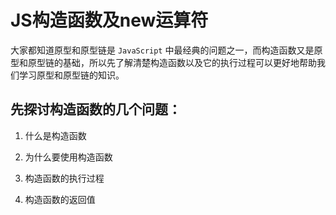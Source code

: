 <Pv :id="4"/>

# JS构造函数及new运算符
大家都知道原型和原型链是 ```JavaScript``` 中最经典的问题之一，而构造函数又是原型和原型链的基础，所以先了解清楚构造函数以及它的执行过程可以更好地帮助我们学习原型和原型链的知识。
## 先探讨构造函数的几个问题：
1. 什么是构造函数

2. 为什么要使用构造函数

3. 构造函数的执行过程

4. 构造函数的返回值

<Vssue title="vssue-blog" />
